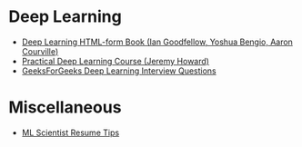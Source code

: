 # Deep Learning
- [Deep Learning HTML-form Book (Ian Goodfellow, Yoshua Bengio, Aaron Courville)](https://www.deeplearningbook.org/)
- [Practical Deep Learning Course (Jeremy Howard)](https://course.fast.ai/)
- [GeeksForGeeks Deep Learning Interview Questions](https://www.geeksforgeeks.org/deep-learning-interview-questions/) 


# Miscellaneous
- [ML Scientist Resume Tips](https://www.linkedin.com/posts/ardivekar_ive-been-reviewing-student-resumes-for-ml-activity-7296132322783817728-7903/)
